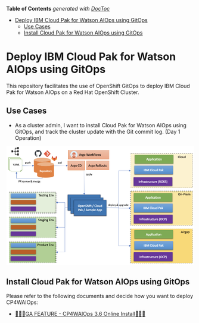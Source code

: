 <!-- START doctoc generated TOC please keep comment here to allow auto update -->
<!-- DON'T EDIT THIS SECTION, INSTEAD RE-RUN doctoc TO UPDATE -->
**Table of Contents**  *generated with [DocToc](https://github.com/thlorenz/doctoc)*

- [Deploy IBM Cloud Pak for Watson AIOps using GitOps](#deploy-ibm-cloud-pak-for-watson-aiops-using-gitops)
  - [Use Cases](#use-cases)
  - [Install Cloud Pak for Watson AIOps using GitOps](#install-cloud-pak-for-watson-aiops-using-gitops)

<!-- END doctoc generated TOC please keep comment here to allow auto update -->

# Deploy IBM Cloud Pak for Watson AIOps using GitOps

This repository facilitates the use of OpenShift GitOps to deploy IBM Cloud Pak for Watson AIOps on a Red Hat OpenShift Cluster.

## Use Cases

- As a cluster admin, I want to install Cloud Pak for Watson AIOps using GitOps, and track the cluster update with the Git commit log. (Day 1 Operation)
<!--- As a Cluster Admin, I want to modify, upgrade existing Cloud Pak deployment using GitOps. (Day 2 Operation)
- As a Cluster Admin, I want to have the same install experience for all Cloud Paks via GitOps. (Consistent Install Experience)
- As a Cluster Admin, I want to install Cloud Pak in airgap environment using GitOps. (Airgap Install)
- As a Cluster Admin, I want to provision OpenShift cluster using GitOps. (OCP Provisioning)
- As a Cluster Admin, I want to promote Cloud Pak from development, staging, to production environment using GitOps. (Continuous Delivery)
- As an Application Developer, I want to deploy applications to IBM Cloud Paks via GitOps. (Application Deployment)
-->

![IBM Cloud Pak GitOps](./images/cpk-gitops.png)

## Install Cloud Pak for Watson AIOps using GitOps

Please refer to the following documents and decide how you want to deploy CP4WAIOps:

<!-- - [NON OFFICIA - CP4WAIOps 3.1 Online Install](how-to-deploy-cp4waiops-31.md)
- [NON OFFICIA - CP4WAIOps 3.2 Online Install](how-to-deploy-cp4waiops-32.md)
- [NON OFFICIA - CP4WAIOps 3.2 Airgap Install](how-to-deploy-airgap-32.md)
- [TECHNICAL PREVIEW FEATURE - CP4WAIOps 3.3 Tech Preview Online Install](how-to-deploy-cp4waiops-33.md)
- [TECHNICAL PREVIEW FEATURE - CP4WAIOps 3.4 Tech Preview Online Install](how-to-deploy-cp4waiops-34.md)
- [:tada::tada::tada:GA FEATURE - CP4WAIOps 3.5 Online Install:tada::tada::tada:](how-to-deploy-cp4waiops-35.md)
-->
- [:tada::tada::tada:GA FEATURE - CP4WAIOps 3.6 Online Install:tada::tada::tada:](how-to-deploy-cp4waiops-36.md)

<!--## More Install Options for CP4WAIOps using GitOps

There are some advanced configuration available for CP4WAIOps to support more install scenarios. Also, as a customer, you may want to fork this repository to customize it that meets your specific needs. For more details, please refer to [Customize CP4WAIOps Install](cp4waiops-custom-install.md).
-->

